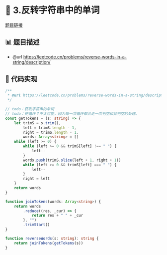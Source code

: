 # 🎨 3.反转字符串中的单词

[题目链接](https://leetcode.cn/problems/reverse-words-in-a-string/description/)

## 📊 题目描述
* @url https://leetcode.cn/problems/reverse-words-in-a-string/description/

## 📄 代码实现
```typescript
/**
 * @url https://leetcode.cn/problems/reverse-words-in-a-string/description/
 */

// todo：获取字符串的单词
// todo：死循环？不太可能，因为每一次循环都会走一次判空和非判空的处理。
const getTokens = (s: string) => {
    let trimS = s.trim(),
        left = trimS.length - 1,
        right = trimS.length - 1,
        words: Array<string> = []
    while (left >= 0) {
        while (left >= 0 && trimS[left] !== " ") {
            left--
        }
        words.push(trimS.slice(left + 1, right + 1))
        while (left >= 0 && trimS[left] === " ") {
            left--
        }
        right = left
    }
    return words
}

function joinTokens(words: Array<string>) {
    return words
        .reduce((res, _cur) => {
            return res + " " + _cur
        }, "")
        .trimStart()
}

function reverseWords(s: string): string {
    return joinTokens(getTokens(s))
}

```
